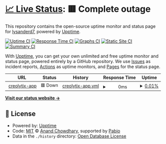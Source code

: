 # [📈 Live Status](https://lysanderd7.github.io/uptime-monitoring): <!--live status--> **🟥 Complete outage**

This repository contains the open-source uptime monitor and status page for [lysanderd7](https://lysanderd7.github.io/uptime-monitoring), powered by [Upptime](https://github.com/upptime/upptime).

[![Uptime CI](https://github.com/lysanderd7/uptime-monitoring/workflows/Uptime%20CI/badge.svg)](https://github.com/lysanderd7/uptime-monitoring/actions?query=workflow%3A%22Uptime+CI%22)
[![Response Time CI](https://github.com/lysanderd7/uptime-monitoring/workflows/Response%20Time%20CI/badge.svg)](https://github.com/lysanderd7/uptime-monitoring/actions?query=workflow%3A%22Response+Time+CI%22)
[![Graphs CI](https://github.com/lysanderd7/uptime-monitoring/workflows/Graphs%20CI/badge.svg)](https://github.com/lysanderd7/uptime-monitoring/actions?query=workflow%3A%22Graphs+CI%22)
[![Static Site CI](https://github.com/lysanderd7/uptime-monitoring/workflows/Static%20Site%20CI/badge.svg)](https://github.com/lysanderd7/uptime-monitoring/actions?query=workflow%3A%22Static+Site+CI%22)
[![Summary CI](https://github.com/lysanderd7/uptime-monitoring/workflows/Summary%20CI/badge.svg)](https://github.com/lysanderd7/uptime-monitoring/actions?query=workflow%3A%22Summary+CI%22)

With [Upptime](https://upptime.js.org), you can get your own unlimited and free uptime monitor and status page, powered entirely by a GitHub repository. We use [Issues](https://github.com/lysanderd7/uptime-monitoring/issues) as incident reports, [Actions](https://github.com/lysanderd7/uptime-monitoring/actions) as uptime monitors, and [Pages](https://lysanderd7.github.io/uptime-monitoring) for the status page.

<!--start: status pages-->
<!-- This summary is generated by Upptime (https://github.com/upptime/upptime) -->
<!-- Do not edit this manually, your changes will be overwritten -->
<!-- prettier-ignore -->
| URL | Status | History | Response Time | Uptime |
| --- | ------ | ------- | ------------- | ------ |
| <img alt="" src="https://icons.duckduckgo.com/ip3/app.creolytix.io.ico" height="13"> [creolytix-app](https://app.creolytix.io) | 🟥 Down | [creolytix-app.yml](https://github.com/lysanderd7/uptime-monitoring/commits/HEAD/history/creolytix-app.yml) | <details><summary><img alt="Response time graph" src="./graphs/creolytix-app/response-time-week.png" height="20"> 0ms</summary><br><a href="https://lysanderd7.github.io/uptime-monitoring/history/creolytix-app"><img alt="Response time 0" src="https://img.shields.io/endpoint?url=https%3A%2F%2Fraw.githubusercontent.com%2Flysanderd7%2Fuptime-monitoring%2FHEAD%2Fapi%2Fcreolytix-app%2Fresponse-time.json"></a><br><a href="https://lysanderd7.github.io/uptime-monitoring/history/creolytix-app"><img alt="24-hour response time 0" src="https://img.shields.io/endpoint?url=https%3A%2F%2Fraw.githubusercontent.com%2Flysanderd7%2Fuptime-monitoring%2FHEAD%2Fapi%2Fcreolytix-app%2Fresponse-time-day.json"></a><br><a href="https://lysanderd7.github.io/uptime-monitoring/history/creolytix-app"><img alt="7-day response time 0" src="https://img.shields.io/endpoint?url=https%3A%2F%2Fraw.githubusercontent.com%2Flysanderd7%2Fuptime-monitoring%2FHEAD%2Fapi%2Fcreolytix-app%2Fresponse-time-week.json"></a><br><a href="https://lysanderd7.github.io/uptime-monitoring/history/creolytix-app"><img alt="30-day response time 0" src="https://img.shields.io/endpoint?url=https%3A%2F%2Fraw.githubusercontent.com%2Flysanderd7%2Fuptime-monitoring%2FHEAD%2Fapi%2Fcreolytix-app%2Fresponse-time-month.json"></a><br><a href="https://lysanderd7.github.io/uptime-monitoring/history/creolytix-app"><img alt="1-year response time 0" src="https://img.shields.io/endpoint?url=https%3A%2F%2Fraw.githubusercontent.com%2Flysanderd7%2Fuptime-monitoring%2FHEAD%2Fapi%2Fcreolytix-app%2Fresponse-time-year.json"></a></details> | <details><summary><a href="https://lysanderd7.github.io/uptime-monitoring/history/creolytix-app">0.01%</a></summary><a href="https://lysanderd7.github.io/uptime-monitoring/history/creolytix-app"><img alt="All-time uptime 0.01%" src="https://img.shields.io/endpoint?url=https%3A%2F%2Fraw.githubusercontent.com%2Flysanderd7%2Fuptime-monitoring%2FHEAD%2Fapi%2Fcreolytix-app%2Fuptime.json"></a><br><a href="https://lysanderd7.github.io/uptime-monitoring/history/creolytix-app"><img alt="24-hour uptime 0.01%" src="https://img.shields.io/endpoint?url=https%3A%2F%2Fraw.githubusercontent.com%2Flysanderd7%2Fuptime-monitoring%2FHEAD%2Fapi%2Fcreolytix-app%2Fuptime-day.json"></a><br><a href="https://lysanderd7.github.io/uptime-monitoring/history/creolytix-app"><img alt="7-day uptime 0.01%" src="https://img.shields.io/endpoint?url=https%3A%2F%2Fraw.githubusercontent.com%2Flysanderd7%2Fuptime-monitoring%2FHEAD%2Fapi%2Fcreolytix-app%2Fuptime-week.json"></a><br><a href="https://lysanderd7.github.io/uptime-monitoring/history/creolytix-app"><img alt="30-day uptime 0.01%" src="https://img.shields.io/endpoint?url=https%3A%2F%2Fraw.githubusercontent.com%2Flysanderd7%2Fuptime-monitoring%2FHEAD%2Fapi%2Fcreolytix-app%2Fuptime-month.json"></a><br><a href="https://lysanderd7.github.io/uptime-monitoring/history/creolytix-app"><img alt="1-year uptime 0.01%" src="https://img.shields.io/endpoint?url=https%3A%2F%2Fraw.githubusercontent.com%2Flysanderd7%2Fuptime-monitoring%2FHEAD%2Fapi%2Fcreolytix-app%2Fuptime-year.json"></a></details>

<!--end: status pages-->

[**Visit our status website →**](https://lysanderd7.github.io/uptime-monitoring)

## 📄 License

- Powered by: [Upptime](https://github.com/upptime/upptime)
- Code: [MIT](./LICENSE) © [Anand Chowdhary](https://anandchowdhary.com), supported by [Pabio](https://pabio.com)
- Data in the `./history` directory: [Open Database License](https://opendatacommons.org/licenses/odbl/1-0/)
